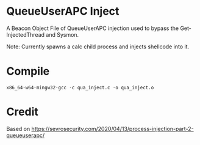 # QueueUserAPC Inject

A Beacon Object File of QueueUserAPC injection used to bypass the Get-InjectedThread and Sysmon.

Note: Currently spawns a calc child process and injects shellcode into it.


# Compile
`x86_64-w64-mingw32-gcc -c qua_inject.c -o qua_inject.o`


# Credit
Based on https://sevrosecurity.com/2020/04/13/process-injection-part-2-queueuserapc/
